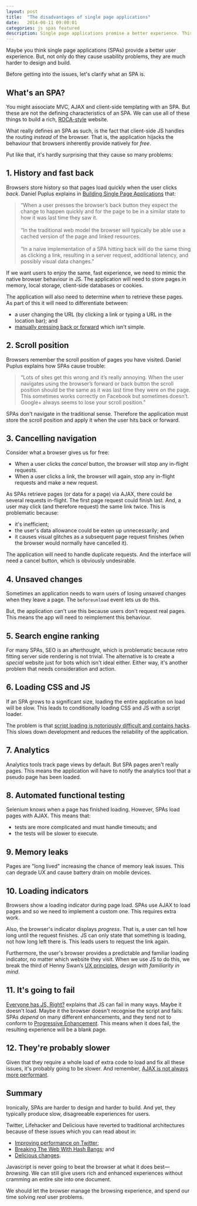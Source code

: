 ```yaml
---
layout: post
title:  "The disadvantages of single page applications"
date:   2014-08-11 09:00:01
categories: js spas featured
description: Single page applications promise a better experience. This is rarely the case. Find out why in this article.
---
```


Maybe you think single page applications (SPAs) provide a better user experience. But, not only do they cause usability problems, they are much harder to design and build.

Before getting into the issues, let's clarify what an SPA is.

## What's an SPA?

You might associate MVC, AJAX and client-side templating with an SPA. But these are not the defining characteristics of an SPA. We can use all of these things to build a rich, [ROCA-style](http://roca-style.org/) website.

What really defines an SPA as such, is the fact that client-side JS handles the routing *instead* of the browser. That is, the application hijacks the behaviour that browsers inherently provide natively for *free*.

Put like that, it's hardly surprising that they cause so many problems:

## 1. History and fast back

Browsers store history so that pages load quickly when the user clicks *back*. Daniel Puplus explains in [Building Single Page Applications](https://medium.com/joys-of-javascript/4353246f4480) that:

> &ldquo;When a user presses the browser’s back button they expect the change to happen quickly and for the page to be in a similar state to how it was last time they saw it.<br><br>
> &ldquo;In the traditional web model the browser will typically be able use a cached version of the page and linked resources.<br><br>
> &ldquo;In a naive implementation of a SPA hitting back will do the same thing as clicking a link, resulting in a server request, additional latency, and possibly visual data changes.&rdquo;

If we want users to enjoy the same, fast experience, we need to mimic the native browser behaviour in JS. The application will need to store pages in memory, local storage, client-side databases or cookies.

The application will also need to determine *when* to retrieve these pages. As part of this it will need to differentiate between:

* a user changing the URL (by clicking a link or typing a URL in the location bar); and
* [manually pressing back or forward](http://stackoverflow.com/questions/2008806/how-to-detect-if-the-user-clicked-the-back-button) which isn't simple.

## 2. Scroll position

Browsers remember the scroll position of pages you have visited. Daniel Puplus explains how SPAs cause trouble:

> &ldquo;Lots of sites get this wrong and it’s really annoying. When the user navigates using the browser’s forward or back button the scroll position should be the same as it was last time they were on the page. This sometimes works correctly on Facebook but sometimes doesn’t. Google+ always seems to lose your scroll position.&rdquo;

SPAs don't navigate in the traditional sense. Therefore the application must store the scroll position and apply it when the user hits back or forward.

## 3. Cancelling navigation

Consider what a browser gives us for free:

* When a user clicks the *cancel* button, the browser will stop any in-flight requests.
* When a user clicks a link, the browser will again, stop any in-flight requests and make a new request.

As SPAs retrieve pages (or data for a page) via AJAX, there could be several requests in-flight. The first page request could finish last. And, a user may click (and therefore request) the same link twice. This is problematic because:

- it's inefficient;
- the user's data allowance could be eaten up unnecessarily; and
- it causes visual glitches as a subsequent page request finishes (when the browser would normally have cancelled it).

The application will need to handle duplicate requests. And the interface will need a cancel button, which is obviously undesirable.

## 4. Unsaved changes

Sometimes an application needs to warn users of losing unsaved changes when they leave a page. The `beforeunload` event lets us do this.

But, the application can't use this because users don't request real pages. This means the app will need to reimplement this behaviour.

## 5. Search engine ranking

For many SPAs, SEO is an afterthought, which is problematic because retro fitting server side rendering is not trivial. The alternative is to create a *special* website just for bots which isn't ideal either. Either way, it's another problem that needs consideration and action.

## 6. Loading CSS and JS

If an SPA grows to a significant size, loading the entire application on load will be slow. This leads to conditionally loading CSS and JS with a script loader.

The problem is that [script loading is notoriously difficult and contains hacks](http://blog.getify.com/labjs-script-loading-the-way-it-should-be/). This slows down development and reduces the reliability of the application.

## 7. Analytics

Analytics tools track page views by default. But SPA pages aren't really pages. This means the application will have to notify the analytics tool that a pseudo page has been loaded.

## 8. Automated functional testing

Selenium knows when a page has finished loading. However, SPAs load pages with AJAX. This means that:

* tests are more complicated and must handle timeouts; and
* the tests will be slower to execute.

## 9. Memory leaks

Pages are "long lived" increasing the chance of memory leak issues. This can degrade UX and cause battery drain on mobile devices.

## 10. Loading indicators

Browsers show a loading indicator during page load. SPAs use AJAX to load pages and so we need to implement a custom one. This requires extra work.

Also, the browser's indicator displays *progress*. That is, a user can tell how long until the request finishes. JS can only state that something is loading, not how long left there is. This leads users to request the link again.

Furthermore, the user's browser provides a predictable and familiar loading indicator, no matter which website they visit. When we use JS to do this, we break the third of Henny Swan’s [UX principles](https://www.smashingmagazine.com/2015/02/bbc-iplayer-accessibility-case-study/#ux-principles), *design with familiarity in mind*.

## 11. It's going to fail

[Everyone has JS, Right?](http://kryogenix.org/code/browser/everyonehasjs.html) explains that JS can fail in many ways. Maybe it doesn't load. Maybe it the browser doesn't recognise the script and fails. SPAs *depend* on many different enhancements, and they tend not to conform to [Progressive Enhancement](/articles/progressively-enhanced-javascript/). This means when it does fail, the resulting experience will be a blank page.

## 12. They're probably slower

Given that they require a whole load of extra code to load and fix all these issues, it's probably going to be slower. And remember, [AJAX is not always more performant](/articles/designing-for-performance/).

## Summary

Ironically, SPAs are harder to design and harder to build. And yet, they typically produce slow, disagreeable experiences for users.

Twitter, Lifehacker and Delicious have reverted to traditional architectures because of these issues which you can read about in:

- [Improving performance on Twitter](https://blog.twitter.com/2012/improving-performance-on-twittercom);
- [Breaking The Web With Hash Bangs](http://isolani.co.uk/blog/javascript/BreakingTheWebWithHashBangs); and
- [Delicious changes](http://blog.del.icio.us/?p=1174).

Javascript is never going to beat the browser at what it does best&mdash;*browsing*. We can still give users rich and enhanced experiences without cramming an entire site into one document.

We should let the browser manage the browsing experience, and spend our time solving *real* user problems.